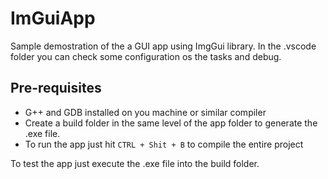 # ImGuiApp

Sample demostration of the a GUI app using ImgGui library. In the .vscode folder you can check some configuration os the tasks and debug.

## Pre-requisites

- G++ and GDB installed on you machine or similar compiler
- Create a build folder in the same level of the app folder to generate the .exe file.
- To run the app just hit `CTRL + Shit + B` to compile the entire project

To test the app just execute the .exe file into the build folder.
